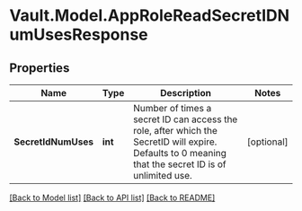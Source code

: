 # Vault.Model.AppRoleReadSecretIDNumUsesResponse

## Properties

Name | Type | Description | Notes
------------ | ------------- | ------------- | -------------
**SecretIdNumUses** | **int** | Number of times a secret ID can access the role, after which the SecretID will expire. Defaults to 0 meaning that the secret ID is of unlimited use. | [optional] 

[[Back to Model list]](../README.md#documentation-for-models) [[Back to API list]](../README.md#documentation-for-api-endpoints) [[Back to README]](../README.md)

